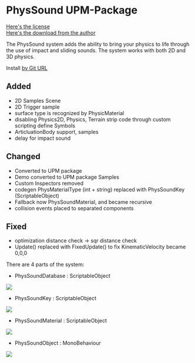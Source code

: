 # PhysSound UPM-Package
[Here's the license](https://forum.unity.com/threads/open-source-physsound-physics-audio-system.334297/page-2#post-4399633)  
[Here's the download from the author](https://forum.unity.com/threads/open-source-physsound-physics-audio-system.334297/page-2#post-4399633)  

The PhysSound system adds the ability to bring your physics to life through the use of impact and sliding
sounds. The system works with both 2D and 3D physics.

Install [by Git URL](https://docs.unity3d.com/Manual/upm-ui-giturl.html)

## Added
- 2D Samples Scene
- 2D Trigger sample
- surface type is recognized by PhysicMaterial
- disabling Physics2D, Physics, Terrain strip code through custom scripting define Symbols
- ArticluationBody support, samples
- delay for impact sound
## Changed
- Converted to UPM package
- Demo converted to UPM package Samples
- Custom Inspectors removed
- codegen PhysMaterialType (int + string) replaced with PhysSoundKey (ScriptableObject)
- Fallback now PhysSoundMaterial, and became recursive
- collision events placed to separated components
## Fixed
- optimization distance check -> sqr distance check
- Update() replaced with FixedUpdate() to fix KinematicVelocity became 0,0,0

There are 4 parts of the system: 
- PhysSoundDatabase : ScriptableObject

![](https://github.com/mitay-walle/com.scruffy-rules.phys-sound/blob/master/Documentation/Screenshot_2.png)
- PhysSoundKey : ScriptableObject

![](https://github.com/mitay-walle/com.scruffy-rules.phys-sound/blob/master/Documentation/Screenshot_4.png)
- PhysSoundMaterial : ScriptableObject

![](https://github.com/mitay-walle/com.scruffy-rules.phys-sound/blob/master/Documentation/Screenshot_1.png)

- PhysSoundObject : MonoBehaviour

![](https://github.com/mitay-walle/com.scruffy-rules.phys-sound/blob/master/Documentation/Screenshot_3.png)
